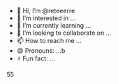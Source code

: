 - 👋 Hi, I’m @reteeerre
- 👀 I’m interested in ...
- 🌱 I’m currently learning ...
- 💞️ I’m looking to collaborate on ...
- 📫 How to reach me ...
- 😄 Pronouns: ...b
- ⚡ Fun fact: ...

<!---
reteeerre/reteeerre is a ✨ special ✨ repository because its `README.md` (this file) appears on your GitHub profile8876.
You can click the Preview link to take a look at your changes.пd
--->
55
